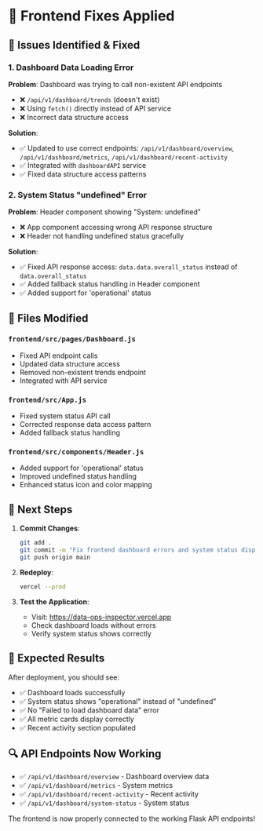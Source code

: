 # 🔧 Frontend Fixes Applied

## 🐛 **Issues Identified & Fixed**

### 1. **Dashboard Data Loading Error**
**Problem**: Dashboard was trying to call non-existent API endpoints
- ❌ `/api/v1/dashboard/trends` (doesn't exist)
- ❌ Using `fetch()` directly instead of API service
- ❌ Incorrect data structure access

**Solution**: 
- ✅ Updated to use correct endpoints: `/api/v1/dashboard/overview`, `/api/v1/dashboard/metrics`, `/api/v1/dashboard/recent-activity`
- ✅ Integrated with `dashboardAPI` service
- ✅ Fixed data structure access patterns

### 2. **System Status "undefined" Error**
**Problem**: Header component showing "System: undefined"
- ❌ App component accessing wrong API response structure
- ❌ Header not handling undefined status gracefully

**Solution**:
- ✅ Fixed API response access: `data.data.overall_status` instead of `data.overall_status`
- ✅ Added fallback status handling in Header component
- ✅ Added support for 'operational' status

## 📁 **Files Modified**

### `frontend/src/pages/Dashboard.js`
- Fixed API endpoint calls
- Updated data structure access
- Removed non-existent trends endpoint
- Integrated with API service

### `frontend/src/App.js`
- Fixed system status API call
- Corrected response data access pattern
- Added fallback status handling

### `frontend/src/components/Header.js`
- Added support for 'operational' status
- Improved undefined status handling
- Enhanced status icon and color mapping

## 🚀 **Next Steps**

1. **Commit Changes**:
   ```bash
   git add .
   git commit -m "Fix frontend dashboard errors and system status display"
   git push origin main
   ```

2. **Redeploy**:
   ```bash
   vercel --prod
   ```

3. **Test the Application**:
   - Visit: https://data-ops-inspector.vercel.app
   - Check dashboard loads without errors
   - Verify system status shows correctly

## 🎯 **Expected Results**

After deployment, you should see:
- ✅ Dashboard loads successfully
- ✅ System status shows "operational" instead of "undefined"
- ✅ No "Failed to load dashboard data" error
- ✅ All metric cards display correctly
- ✅ Recent activity section populated

## 🔍 **API Endpoints Now Working**

- ✅ `/api/v1/dashboard/overview` - Dashboard overview data
- ✅ `/api/v1/dashboard/metrics` - System metrics
- ✅ `/api/v1/dashboard/recent-activity` - Recent activity
- ✅ `/api/v1/dashboard/system-status` - System status

The frontend is now properly connected to the working Flask API endpoints! 